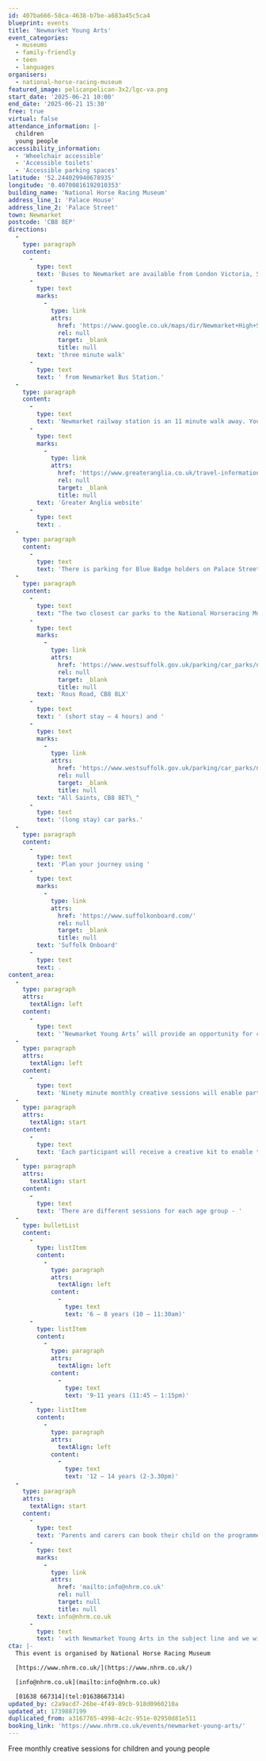 ```yaml
---
id: 407ba666-58ca-4638-b7be-a683a45c5ca4
blueprint: events
title: 'Newmarket Young Arts'
event_categories:
  - museums
  - family-friendly
  - teen
  - languages
organisers:
  - national-horse-racing-museum
featured_image: pelicanpelican-3x2/lgc-va.png
start_date: '2025-06-21 10:00'
end_date: '2025-06-21 15:30'
free: true
virtual: false
attendance_information: |-
  children
  young people
accessibility_information:
  - 'Wheelchair accessible'
  - 'Accessible toilets'
  - 'Accessible parking spaces'
latitude: '52.244029940678935'
longitude: '0.40700816192010353'
building_name: 'National Horse Racing Museum'
address_line_1: 'Palace House'
address_line_2: 'Palace Street'
town: Newmarket
postcode: 'CB8 8EP'
directions:
  -
    type: paragraph
    content:
      -
        type: text
        text: 'Buses to Newmarket are available from London Victoria, Stansted, Cambridge, Bury St Edmunds and Great Yarmouth. The closest bus stop to the museum is on the High Street and just a 2 minute walk from Palace House via Sun Lane, next to Pizza Express. It is just a '
      -
        type: text
        marks:
          -
            type: link
            attrs:
              href: 'https://www.google.co.uk/maps/dir/Newmarket+High+St,+Newmarket+CB8+8JH/National+Horseracing+Museum,+Palace+St,+Newmarket+CB8+8EP/@52.2435967,0.4036543,17z/data=!3m1!4b1!4m14!4m13!1m5!1m1!1s0x47d8426600107deb:0xf0338d80ad1822a2!2m2!1d0.4051046!2d52.2434653!1m5!1m1!1s0x47d842660813eb97:0x26c8aa551c3826db!2m2!1d0.4074339!2d52.2437964!3e3?entry=ttu&g_ep=EgoyMDI0MTAyOS4wIKXMDSoASAFQAw%3D%3D'
              rel: null
              target: _blank
              title: null
        text: 'three minute walk'
      -
        type: text
        text: ' from Newmarket Bus Station.'
  -
    type: paragraph
    content:
      -
        type: text
        text: 'Newmarket railway station is an 11 minute walk away. You can find up to date train times on the '
      -
        type: text
        marks:
          -
            type: link
            attrs:
              href: 'https://www.greateranglia.co.uk/travel-information/station-information/nmk'
              rel: null
              target: _blank
              title: null
        text: 'Greater Anglia website'
      -
        type: text
        text: .
  -
    type: paragraph
    content:
      -
        type: text
        text: 'There is parking for Blue Badge holders on Palace Street. Please observe local highway restrictions and ensure you display your Blue Badge at all times.'
  -
    type: paragraph
    content:
      -
        type: text
        text: "The two closest car parks to the National Horseracing Museum are\_"
      -
        type: text
        marks:
          -
            type: link
            attrs:
              href: 'https://www.westsuffolk.gov.uk/parking/car_parks/newmarket-car-parks.cfm'
              rel: null
              target: _blank
              title: null
        text: 'Rous Road, CB8 8LX'
      -
        type: text
        text: ' (short stay – 4 hours) and '
      -
        type: text
        marks:
          -
            type: link
            attrs:
              href: 'https://www.westsuffolk.gov.uk/parking/car_parks/newmarket-car-parks.cfm'
              rel: null
              target: _blank
              title: null
        text: "All Saints, CB8 8ET\_"
      -
        type: text
        text: '(long stay) car parks.'
  -
    type: paragraph
    content:
      -
        type: text
        text: 'Plan your journey using '
      -
        type: text
        marks:
          -
            type: link
            attrs:
              href: 'https://www.suffolkonboard.com/'
              rel: null
              target: _blank
              title: null
        text: 'Suffolk Onboard'
      -
        type: text
        text: .
content_area:
  -
    type: paragraph
    attrs:
      textAlign: left
    content:
      -
        type: text
        text: '‘Newmarket Young Arts’ will provide an opportunity for children and young people to meet a range of artists and find out about their artistic practice and creative careers. '
  -
    type: paragraph
    attrs:
      textAlign: left
    content:
      -
        type: text
        text: 'Ninety minute monthly creative sessions will enable participants to learn new skills and techniques and develop their own creative practice in a supportive environment.'
  -
    type: paragraph
    attrs:
      textAlign: start
    content:
      -
        type: text
        text: 'Each participant will receive a creative kit to enable them to continue working on their creative ideas and portfolio at home between sessions at the museum.'
  -
    type: paragraph
    attrs:
      textAlign: start
    content:
      -
        type: text
        text: 'There are different sessions for each age group - '
  -
    type: bulletList
    content:
      -
        type: listItem
        content:
          -
            type: paragraph
            attrs:
              textAlign: left
            content:
              -
                type: text
                text: '6 – 8 years (10 – 11:30am)'
      -
        type: listItem
        content:
          -
            type: paragraph
            attrs:
              textAlign: left
            content:
              -
                type: text
                text: '9-11 years (11:45 – 1:15pm)'
      -
        type: listItem
        content:
          -
            type: paragraph
            attrs:
              textAlign: left
            content:
              -
                type: text
                text: '12 – 14 years (2-3.30pm)'
  -
    type: paragraph
    attrs:
      textAlign: start
    content:
      -
        type: text
        text: 'Parents and carers can book their child on the programme of six sessions by emailing '
      -
        type: text
        marks:
          -
            type: link
            attrs:
              href: 'mailto:info@nhrm.co.uk'
              rel: null
              target: null
              title: null
        text: info@nhrm.co.uk
      -
        type: text
        text: ' with Newmarket Young Arts in the subject line and we will send you a booking form to complete.'
cta: |-
  This event is organised by National Horse Racing Museum

  [https://www.nhrm.co.uk/](https://www.nhrm.co.uk/) 

  [info@nhrm.co.uk](mailto:info@nhrm.co.uk)

  [01638 667314](tel:01638667314)
updated_by: c2a9acd7-26be-4f49-89cb-918d0960210a
updated_at: 1739887199
duplicated_from: a3167765-4998-4c2c-951e-02950d81e511
booking_link: 'https://www.nhrm.co.uk/events/newmarket-young-arts/'
---
```

Free monthly creative sessions for children and young people